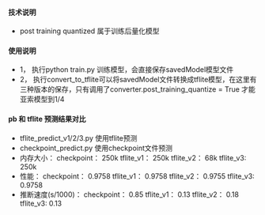 #### 技术说明
* post training quantized 属于训练后量化模型


#### 使用说明

* 1， 执行python train.py 训练模型，会直接保存savedModel模型文件
* 2， 执行convert_to_tflite可以将savedModel文件转换成tflite模型，在这里有三种版本的保存，只有调用了converter.post_training_quantize = True 才能亚索模型到1/4


#### pb 和 tflite 预测结果对比
* tflite_predict_v1/2/3.py 使用tflite预测
* checkpoint_predict.py 使用checkpoint文件预测
* 内存大小： checkpoint： 250k   tflite_v1： 250k   tflite_v2： 68k   tflite_v3: 250k
* 性能： checkpoint： 0.9758   tflite_v1： 0.9758   tflite_v2： 0.9755  tflite_v3: 0.9758
* 推断速度(s/1000)： checkpoint： 0.85   tflite_v1： 0.13   tflite_v2： 0.18   tflite_v3: 0.13